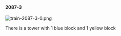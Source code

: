 #### 2087-3
![train-2087-3-0.png](https://github.com/lil-lab/nlvr/raw/master/nlvr/train/images/73/train-2087-3-0.png "train-2087-3-0.png")

There is a tower with 1 blue block and 1 yellow block